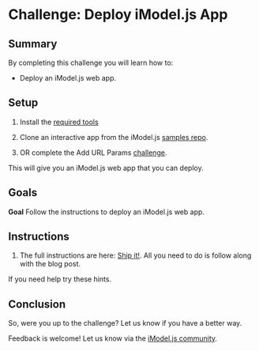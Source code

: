 # Challenge: Deploy iModel.js App

## Summary

By completing this challenge you will learn how to:
- Deploy an iModel.js web app.

## Setup

1. Install the [required tools](https://www.imodeljs.org/getting-started/)

2. Clone an interactive app from the iModel.js [samples repo](https://github.com/imodeljs/imodeljs-samples/tree/master/interactive-app).

3. OR complete the Add URL Params [challenge](./challenge-add-url-params.md).

This will give you an iModel.js web app that you can deploy.

## Goals

**Goal** Follow the instructions to deploy an iModel.js web app.

## Instructions

1. The full instructions are here: [Ship it!](https://medium.com/imodeljs/ship-it-415cfc1c70fa). All you need to do is follow along with the blog post.

If you need help try <a onclick="toggleHint('hints-1')">these hints</a>.
<div class="hint-group" id="hints-1" style="display:none">

<a onclick="toggleHint('hint-1-1')">Hint 1</a>
<div class="hint" id="hint-1-1" style="display:none">
Seriously, did you read the blog post?
</div>
<br>

<a onclick="toggleHint('hint-1-2')">Hint 2</a>
<div class="hint" id="hint-1-2" style="display:none">
You are on your own :)
</div>
<br>

</div>

## Conclusion

So, were you up to the challenge? Let us know if you have a better way.

Feedback is welcome! Let us know via the [iModel.js community](https://www.imodeljs.org/learning/communityresources/).

<script type="text/javascript">
    function toggleHint (hintId) {
        var hint = document.getElementById(hintId);
        if (hint.style.display === "none") {
        hint.style.display = "block";
        } else {
        hint.style.display = "none";
        }
    }
</script>
